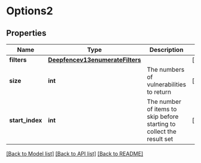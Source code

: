 # Options2

## Properties
Name | Type | Description | Notes
------------ | ------------- | ------------- | -------------
**filters** | [**Deepfencev13enumerateFilters**](Deepfencev13enumerateFilters.md) |  | [optional] 
**size** | **int** | The numbers of vulnerabilities to return | [optional] 
**start_index** | **int** | The number of items to skip before starting to collect the result set | [optional] 

[[Back to Model list]](../README.md#documentation-for-models) [[Back to API list]](../README.md#documentation-for-api-endpoints) [[Back to README]](../README.md)


